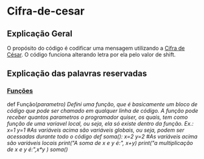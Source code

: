 <h1>Cifra-de-cesar</h1>


<h2>Explicação Geral</h2>

O propósito do código é codificar uma mensagem utilizando a <a href = 'https://pt.wikipedia.org/wiki/Cifra_de_C%C3%A9sar'>Cifra de César</a>. O código funciona alterando letra por ela pelo valor de shift.

<h2>Explicação das palavras reservadas</h2>
<h3><a href=https://docs.python.org/pt-br/3.10/tutorial/controlflow.html#defining-functions>Funções</a></h3>

def Função(<i>parametro<i>)
    Defini uma função, que é basicamente um bloco de código que pode ser chamado em qualquer linha de código. A função pode receber quantos parametros o programador quiser, os quais, tem como função de uma variavel local, ou seja, ela só existe dentro da função.
    Ex.:
    x=1
    y=1
    #As variáveis acima são variáveis globais, ou seja, podem ser acessadas durante todo o código
    def soma():
        x=2
        y=2
        #As variáveis acima são variáveis locais
        print("A soma de x e y é:", x+y)
    print("a multiplicação de x e y é:",x*y )
    soma()
 
